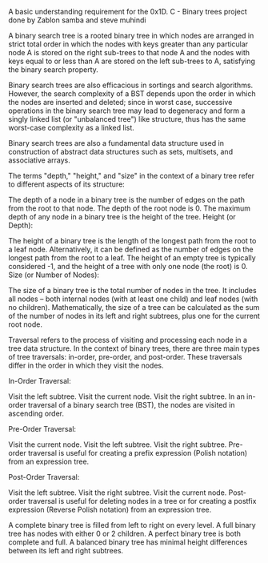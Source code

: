  A basic understanding requirement for the 0x1D. C - Binary trees project
done by Zablon samba and steve muhindi



A binary search tree is a rooted binary tree in which nodes are arranged in strict total order in which the nodes with keys greater than any particular node A is stored on the right sub-trees to that node A and the nodes with keys equal to or less than A are stored on the left sub-trees to A, satisfying the binary search property. 

Binary search trees are also efficacious in sortings and search algorithms. However, the search complexity of a BST depends upon the order in which the nodes are inserted and deleted; since in worst case, successive operations in the binary search tree may lead to degeneracy and form a singly linked list (or "unbalanced tree") like structure, thus has the same worst-case complexity as a linked list.

Binary search trees are also a fundamental data structure used in construction of abstract data structures such as sets, multisets, and associative arrays.

The terms "depth," "height," and "size" in the context of a binary tree refer to different aspects of its structure:

The depth of a node in a binary tree is the number of edges on the path from the root to that node.
The depth of the root node is 0.
The maximum depth of any node in a binary tree is the height of the tree.
Height (or Depth):

The height of a binary tree is the length of the longest path from the root to a leaf node.
Alternatively, it can be defined as the number of edges on the longest path from the root to a leaf.
The height of an empty tree is typically considered -1, and the height of a tree with only one node (the root) is 0.
Size (or Number of Nodes):

The size of a binary tree is the total number of nodes in the tree.
It includes all nodes – both internal nodes (with at least one child) and leaf nodes (with no children).
Mathematically, the size of a tree can be calculated as the sum of the number of nodes in its left and right subtrees, plus one for the current root node.

Traversal refers to the process of visiting and processing each node in a tree data structure. In the context of binary trees, there are three main types of tree traversals: in-order, pre-order, and post-order. These traversals differ in the order in which they visit the nodes.

In-Order Traversal:

Visit the left subtree.
Visit the current node.
Visit the right subtree.
In an in-order traversal of a binary search tree (BST), the nodes are visited in ascending order.

Pre-Order Traversal:

Visit the current node.
Visit the left subtree.
Visit the right subtree.
Pre-order traversal is useful for creating a prefix expression (Polish notation) from an expression tree.

Post-Order Traversal:

Visit the left subtree.
Visit the right subtree.
Visit the current node.
Post-order traversal is useful for deleting nodes in a tree or for creating a postfix expression (Reverse Polish notation) from an expression tree.

A complete binary tree is filled from left to right on every level.
A full binary tree has nodes with either 0 or 2 children.
A perfect binary tree is both complete and full.
A balanced binary tree has minimal height differences between its left and right subtrees.
